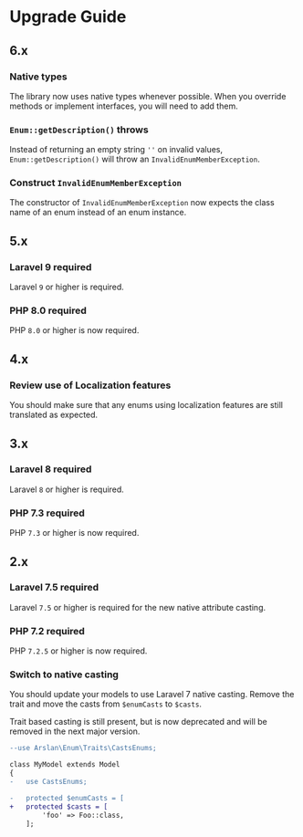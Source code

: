 # Upgrade Guide

## 6.x

### Native types

The library now uses native types whenever possible.
When you override methods or implement interfaces, you will need to add them.

### `Enum::getDescription()` throws

Instead of returning an empty string `''` on invalid values,
`Enum::getDescription()` will throw an `InvalidEnumMemberException`.

### Construct `InvalidEnumMemberException`

The constructor of `InvalidEnumMemberException` now expects the class name
of an enum instead of an enum instance.

## 5.x

### Laravel 9 required

Laravel `9` or higher is required.

### PHP 8.0 required

PHP `8.0` or higher is now required.

## 4.x

### Review use of Localization features

You should make sure that any enums using localization features are still translated as expected.

## 3.x

### Laravel 8 required

Laravel `8` or higher is required.

### PHP 7.3 required

PHP `7.3` or higher is now required.

## 2.x

### Laravel 7.5 required

Laravel `7.5` or higher is required for the new native attribute casting.

### PHP 7.2 required

PHP `7.2.5` or higher is now required.

### Switch to native casting

You should update your models to use Laravel 7 native casting. Remove the trait and
move the casts from `$enumCasts` to `$casts`.

Trait based casting is still present, but is now deprecated and will be removed in the next major version.

```diff
--use Arslan\Enum\Traits\CastsEnums;

class MyModel extends Model
{
-   use CastsEnums;

-   protected $enumCasts = [
+   protected $casts = [
        'foo' => Foo::class,
    ];
```
